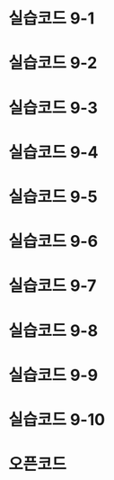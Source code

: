 # 실습코드 9-1
# 실습코드 9-2
# 실습코드 9-3
# 실습코드 9-4
# 실습코드 9-5
# 실습코드 9-6
# 실습코드 9-7
# 실습코드 9-8
# 실습코드 9-9
# 실습코드 9-10
# 오픈코드

